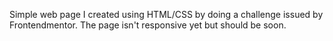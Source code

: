 Simple web page I created using HTML/CSS by doing a challenge issued by Frontendmentor. The page isn't responsive yet but should be soon. 
